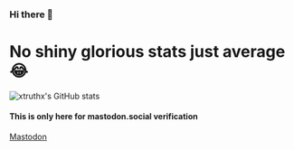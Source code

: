 ### Hi there  👋

# No shiny glorious stats just average 😂

![xtruthx's GitHub stats](https://github-readme-stats.vercel.app/api?username=xtruthx&show_icons=true&theme=radical)

#### This is only here for mastodon.social verification
<a rel="me" href="https://mastodon.social/@Xtruth_be_toldX">Mastodon</a>

